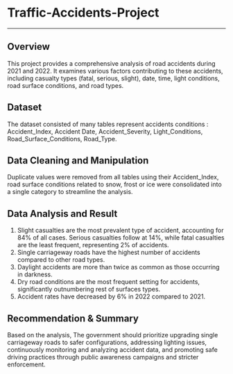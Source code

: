 # Traffic-Accidents-Project

----------------
## Overview
This project provides a comprehensive analysis of road accidents during 2021 and 2022. It examines various factors contributing to these accidents, including casualty types (fatal, serious, slight), date, time, light conditions, road surface conditions, and road types.

## Dataset
The dataset consisted of many tables represent accidents conditions : Accident_Index, Accident Date, Accident_Severity, Light_Conditions, Road_Surface_Conditions, Road_Type.

## Data Cleaning and Manipulation
Duplicate values were removed from all tables using their Accident_Index, road surface conditions related to snow, frost or ice were consolidated into a single category to streamline the analysis.

## Data Analysis and Result

1.	Slight casualties are the most prevalent type of accident, accounting for 84% of all cases. Serious casualties follow at 14%, while fatal casualties are the least frequent, representing 2% of accidents.
2.	Single carriageway roads have the highest number of accidents compared to other road types.
3.	Daylight accidents are more than twice as common as those occurring in darkness.
4.	Dry road conditions are the most frequent setting for accidents, significantly outnumbering rest of surfaces types.
5.	Accident rates have decreased by 6% in 2022 compared to 2021.

## Recommendation & Summary
Based on the analysis, The government should prioritize upgrading single carriageway roads to safer configurations, addressing lighting issues, continuously monitoring and analyzing accident data, and promoting safe driving practices through public awareness campaigns and stricter enforcement.



